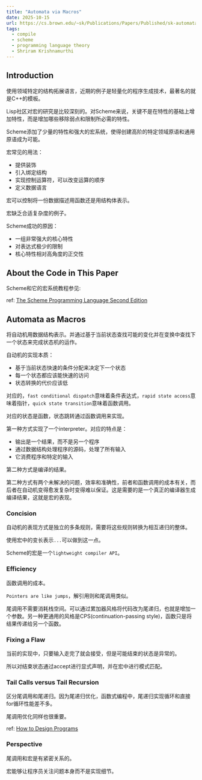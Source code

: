 ```yaml
---
title: "Automata via Macros"
date: 2025-10-15
url: https://cs.brown.edu/~sk/Publications/Papers/Published/sk-automata-macros/
tags:
  - compile
  - scheme
  - programming language theory
  - Shriram Krishnamurthi
---
```


## Introduction

使用领域特定的结构拓展语言，近期的例子是轻量化的程序生成技术，最著名的就是C++的模板。

Lisp社区对宏的研究是比较深刻的。对Scheme来说，关键不是在特性的基础上增加特性，而是增加哪些移除弱点和限制所必需的特性。

Scheme添加了少量的特性和强大的宏系统，使得创建高阶的特定领域原语和通用原语成为可能。

宏常见的用法：

- 提供装饰
- 引入绑定结构
- 实现控制运算符，可以改变运算的顺序
- 定义数据语言

宏可以控制将一份数据描述用函数还是用结构体表示。

宏缺乏合适复杂度的例子。

Scheme成功的原因：

- 一组非常强大的核心特性
- 对表达式极少的限制
- 核心特性相对高角度的正交性

## About the Code in This Paper

Scheme和它的宏系统教程参见:

ref: [The Scheme Programming Language Second Edition](https://www.scheme.com/tspl2d/)

## Automata as Macros

将自动机用数据结构表示。并通过基于当前状态查找可能的变化并在变换中查找下一个状态来完成状态机的运作。

自动机的实现本质：

- 基于当前状态快速的条件分配来决定下一个状态
- 每一个状态都应该能快速的访问
- 状态转换的代价应该低

对应的，`fast conditional dispatch`意味着条件表达式，`rapid state access`意味着指针，`quick state transition`意味着函数调用。

对应的状态是函数，状态跳转通过函数调用来实现。

第一种方式实现了一个interpreter。对应的特点是：

- 输出是一个结果，而不是另一个程序
- 通过数据结构处理程序的源码，处理了所有输入
- 它消费程序和特定的输入

第二种方式是编译的结果。

第二种方式有两个未解决的问题，效率和准确性，前者和函数调用的成本有关，而后者在自动机变得愈发复杂时变得难以保证。这是需要的是一个真正的编译器生成编译结果，这就是宏的表现。

### Concision

自动机的表现方式是独立的多条规则，需要将这些规则转换为相互递归的整体。

使用宏中的变长表示`...`可以做到这一点。

Scheme的宏是一个`lightweight compiler API`。

### Efficiency

函数调用的成本。

`Pointers are like jumps`，解引用则和尾调用类似。

尾调用不需要消耗栈空间。可以通过累加器风格将代码改为尾递归，也就是增加一个参数。另一种更通用的风格是CPS(continuation-passing style)，函数只是将结果传递给另一个函数。

### Fixing a Flaw

当前的实现中，只要输入走完了就会接受，但是可能结束的状态是异常的。

所以对结束状态通过accept进行显式声明，并在宏中进行模式匹配。

### Tail Calls versus Tail Recursion

区分尾调用和尾递归。因为尾递归优化，函数式编程中，尾递归实现循环和直接for循环性能差不多。

尾调用优化同样也很重要。

ref: [How to Design Programs](https://htdp.org/)

### Perspective

尾调用和宏是有紧密关系的。

宏能够让程序员关注问题本身而不是实现细节。
